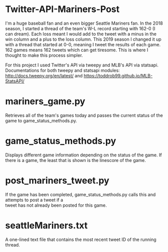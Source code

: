 # Twitter-API-Mariners-Post

I'm a huge baseball fan and an even bigger Seattle Mariners fan. In the 2018 season, I started a thread of the team's W-L 
record starting with 162-0 (I can dream). Each loss meant I would add to the tweet with a minus in the win column and a plus 
to the loss column. This 2019 season I changed it up with a thread that started at 0-0, meaning I tweet the results of each game. 162 games means 162 tweets which can get tiresome. This is where I thought to make this process simpler.

For this project I used Twitter's API via tweepy and MLB's API via statsapi. Documentations for both tweepy and statsapi modules: http://docs.tweepy.org/en/latest/ and https://toddrob99.github.io/MLB-StatsAPI/

# mariners_game.py 
Retrieves all of the team's games today and passes the current status of the game to game_status_methods.py.

# game_status_methods.py 
Displays different game information depending on the status of the game. If there is a game, the least that is shown is the
linescore of the game.

# post_mariners_tweet.py 
If the game has been completed, game_status_methods.py calls this and attempts to post a tweet if a  
tweet has not already been posted for this game.

# seattleMariners.txt
A one-lined text file that contains the most recent tweet ID of the running thread.
